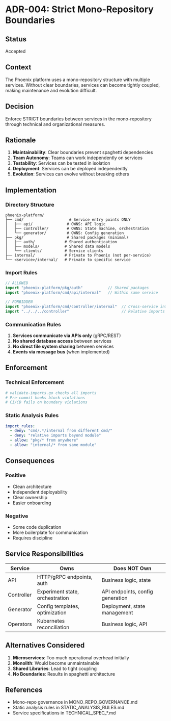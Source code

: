 # ADR-004: Strict Mono-Repository Boundaries

## Status
Accepted

## Context
The Phoenix platform uses a mono-repository structure with multiple services. Without clear boundaries, services can become tightly coupled, making maintenance and evolution difficult.

## Decision
Enforce STRICT boundaries between services in the mono-repository through technical and organizational measures.

## Rationale
1. **Maintainability**: Clear boundaries prevent spaghetti dependencies
2. **Team Autonomy**: Teams can work independently on services
3. **Testability**: Services can be tested in isolation
4. **Deployment**: Services can be deployed independently
5. **Evolution**: Services can evolve without breaking others

## Implementation

### Directory Structure
```
phoenix-platform/
├── cmd/                    # Service entry points ONLY
│   ├── api/               # OWNS: API logic
│   ├── controller/        # OWNS: State machine, orchestration
│   └── generator/         # OWNS: Config generation
├── pkg/                   # Shared packages (minimal)
│   ├── auth/             # Shared authentication
│   ├── models/           # Shared data models
│   └── clients/          # Service clients
├── internal/             # Private to Phoenix (not per-service)
└── <service>/internal/   # Private to specific service
```

### Import Rules
```go
// ALLOWED
import "phoenix-platform/pkg/auth"           // Shared packages
import "phoenix-platform/cmd/api/internal"   // Within same service

// FORBIDDEN
import "phoenix-platform/cmd/controller/internal"  // Cross-service internal
import "../../../controller"                       // Relative imports
```

### Communication Rules
1. **Services communicate via APIs only** (gRPC/REST)
2. **No shared database access** between services
3. **No direct file system sharing** between services
4. **Events via message bus** (when implemented)

## Enforcement

### Technical Enforcement
```bash
# validate-imports.go checks all imports
# Pre-commit hooks block violations
# CI/CD fails on boundary violations
```

### Static Analysis Rules
```yaml
import_rules:
  - deny: "cmd/.*/internal from different cmd/"
  - deny: "relative imports beyond module"
  - allow: "pkg/* from anywhere"
  - allow: "internal/* from same module"
```

## Consequences
### Positive
- Clean architecture
- Independent deployability
- Clear ownership
- Easier onboarding

### Negative
- Some code duplication
- More boilerplate for communication
- Requires discipline

## Service Responsibilities

| Service | Owns | Does NOT Own |
|---------|------|--------------|
| API | HTTP/gRPC endpoints, auth | Business logic, state |
| Controller | Experiment state, orchestration | API endpoints, config generation |
| Generator | Config templates, optimization | Deployment, state management |
| Operators | Kubernetes reconciliation | Business logic, API |

## Alternatives Considered
1. **Microservices**: Too much operational overhead initially
2. **Monolith**: Would become unmaintainable
3. **Shared Libraries**: Lead to tight coupling
4. **No Boundaries**: Results in spaghetti architecture

## References
- Mono-repo governance in MONO_REPO_GOVERNANCE.md
- Static analysis rules in STATIC_ANALYSIS_RULES.md
- Service specifications in TECHNICAL_SPEC_*.md